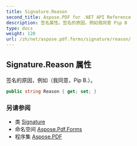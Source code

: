 ```yaml
---
title: Signature.Reason
second_title: Aspose.PDF for .NET API Reference
description: 签名属性。签名的原因，例如我同意 Pip B
type: docs
weight: 120
url: /zh/net/aspose.pdf.forms/signature/reason/
---
```

## Signature.Reason 属性

签名的原因，例如（我同意，Pip B.）。

```csharp
public string Reason { get; set; }
```

### 另请参阅

* 类 [Signature](../)
* 命名空间 [Aspose.Pdf.Forms](../../../aspose.pdf.forms/)
* 程序集 [Aspose.PDF](../../../)